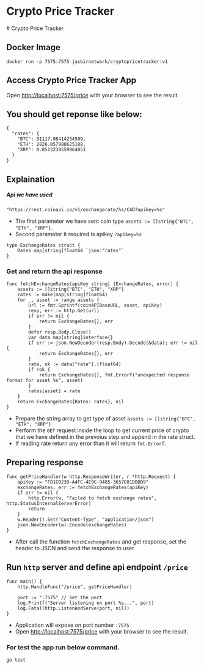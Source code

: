﻿# Crypto Price Tracker

﻿# Crypto Price Tracker

## Docker Image
```
docker run -p 7575:7575 jasbirnetwork/cryptopricetracker:v1
```

## Access Crypto Price Tracker App

Open [http://localhost:7575/price](http://localhost:7575/price) with your browser to see the result.

## You should get reponse like below:

```
{
  "rates": {
    "BTC": 51117.08414254509,
    "ETH": 2826.057988625188,
    "XRP": 0.8513239559964851
  }
}
```

## Explaination

#####  Api we have used
```
"https://rest.coinapi.io/v1/exchangerate/%s/CAD?apikey=%s"
```
* The first parameter we have sent coin type  `assets := []string{"BTC", "ETH", "XRP"}`.
* Second parameter it required is apikey `?apikey=%s`

```
type ExchangeRates struct {
	Rates map[string]float64 `json:"rates"`
}
```
### Get and return the api response  
```
func fetchExchangeRates(apiKey string) (ExchangeRates, error) {
    assets := []string{"BTC", "ETH", "XRP"}
	rates := make(map[string]float64)
	for _, asset := range assets {
		url := fmt.Sprintf(coinAPIBaseURL, asset, apiKey)
		resp, err := http.Get(url)
		if err != nil {
			return ExchangeRates{}, err
		}
		defer resp.Body.Close()
		var data map[string]interface{}
		if err := json.NewDecoder(resp.Body).Decode(&data); err != nil {
			return ExchangeRates{}, err
		}
		rate, ok := data["rate"].(float64)
		if !ok {
			return ExchangeRates{}, fmt.Errorf("unexpected response format for asset %s", asset)
		}
		rates[asset] = rate
	}
	return ExchangeRates{Rates: rates}, nil
}
```
*  Prepare the string array to get type of asset `assets := []string{"BTC", "ETH", "XRP"}`
*  Perform the `GET` request inside the loop to get current price of crypto that we have defined in the prevoius step and append in the rate struct. 
* If reading rate return any error than it will return `fmt.Errorf`.

## Preparing response

```
func getPriceHandler(w http.ResponseWriter, r *http.Request) {
	apiKey := "FD1CD239-A4FC-4E9C-9485-3657E01DBDB9"
	exchangeRates, err := fetchExchangeRates(apiKey)
	if err != nil {
		http.Error(w, "Failed to fetch exchange rates", http.StatusInternalServerError)
		return
	}
	w.Header().Set("Content-Type", "application/json")
	json.NewEncoder(w).Encode(exchangeRates)
}
```
* After call the function `fetchExchangeRates` and get response, set the header to JSON and send the response to user.

## Run `http` server and define api endpoint `/price`

```
func main() {
	http.HandleFunc("/price", getPriceHandler)

	port := ":7575" // Set the port
	log.Printf("Server listening on port %s...", port)
	log.Fatal(http.ListenAndServe(port, nil))
}
```
* Application will expose on port number `:7575`
* Open [http://localhost:7575/price](http://localhost:7575/price) with your browser to see the result.

### For test the app run below command.

```
go test
```
